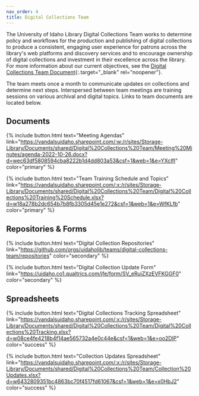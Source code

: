 ```yaml
---
nav_order: 4
title: Digital Collections Team
---
```


The University of Idaho Library Digital Collections Team works to determine policy and workflows for the production and publishing of digital collections to produce a consistent, engaging user experience for patrons across the library's web platforms and discovery services and to encourage ownership of digital collections and investment in their excellence across the library. 
For more information about our current objectives, see the [Digital Collections Team Document](https://vandalsuidaho.sharepoint.com/:b:/r/sites/Storage-Library/Documents/shared/Digital%20Collections%20Team/Team%20Documents/Digital%20Collections%20team%20draft%20(1).pdf?csf=1&web=1&e=DpEkLb){:.target="_blank" rel="noopener"}.

The team meets once a month to communicate updates on collections and determine next steps.
Interspersed between team meetings are training sessions on various archival and digital topics.
Links to team documents are located below.

<div class="row pt-2 text-center">
<div class="col-md-4 px-2" markdown="1">

## Documents

{% include button.html text="Meeting Agendas" link="https://vandalsuidaho.sharepoint.com/:w:/r/sites/Storage-Library/Documents/shared/Digital%20Collections%20Team/Meeting%20Minutes/agenda-2022-10-26.docx?d=wec63df5808594cba8222b1d4dd803a53&csf=1&web=1&e=YXcIfl" color="primary" %}

{% include button.html text="Team Training Schedule and Topics" link="https://vandalsuidaho.sharepoint.com/:x:/r/sites/Storage-Library/Documents/shared/Digital%20Collections%20Team/Digital%20Collections%20Training%20Schedule.xlsx?d=w18a278b2dc654b7b8fb3305d45e1e272&csf=1&web=1&e=WfKLfb" color="primary" %}

</div>
<div class="col-md-4 px-2" markdown="1">

## Repositories & Forms

{% include button.html text="Digital Collection Repositories" link="https://github.com/orgs/uidaholib/teams/digital-collections-team/repositories" color="secondary" %}

{% include button.html text="Digital Collection Update Form" link="https://uidaho.co1.qualtrics.com/jfe/form/SV_eRuiZXzEVFKGGF0" color="secondary" %}

</div>
<div class="col-md-4 px-2" markdown="1">

## Spreadsheets

{% include button.html text="Digital Collections Tracking Spreadsheet" link="https://vandalsuidaho.sharepoint.com/:x:/r/sites/Storage-Library/Documents/shared/Digital%20Collections%20Team/Digital%20Collections%20Tracking.xlsx?d=w08ce4fe4218b4f14ae565732a4e0c44e&csf=1&web=1&e=oo2DlP" color="success" %}

{% include button.html text="Collection Updates Spreadsheet" link="https://vandalsuidaho.sharepoint.com/:x:/r/sites/Storage-Library/Documents/shared/Digital%20Collections%20Team/Collection%20Updates.xlsx?d=w6432809351bc4863bc70f4517fd61067&csf=1&web=1&e=x0HbJ2" color="success" %}

</div>
</div>

